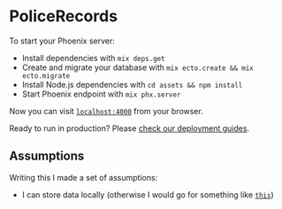 # PoliceRecords

To start your Phoenix server:

  * Install dependencies with `mix deps.get`
  * Create and migrate your database with `mix ecto.create && mix ecto.migrate`
  * Install Node.js dependencies with `cd assets && npm install`
  * Start Phoenix endpoint with `mix phx.server`

Now you can visit [`localhost:4000`](http://localhost:4000) from your browser.

Ready to run in production? Please [check our deployment guides](http://www.phoenixframework.org/docs/deployment).

## Assumptions

Writing this I made a set of assumptions:
  - I can store data locally (otherwise I would go for something like [`this`](https://blog.agilion.com/decoding-a-hosted-csv-file-in-elixir-7aa0bb3f7468))
